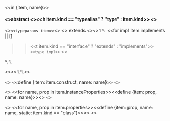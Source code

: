 <<in {item, name}>>

#### <<if item.abstract>>abstract <</if>><<h item.kind == "typealias" ? "type" : item.kind>> <<h name>>
<<if item.typeParams>>`<<typeparams item>>`<</if>>
<<if item.extends>> extends <<type item.extends>><</if>>␤␤
<<for impl item.implements || []
>> <<t item.kind == "interface" ? "extends" : "implements">> `<<type impl>>`
<</for>>

␤␤

<<if item.description>><<h item.description>>␤␤<</if>>

<<if item.construct>>
<<define {item: item.construct, name: name}>>
<</if>>

<<if item.instanceProperties>>
<<for name, prop in item.instanceProperties>><<define {item: prop, name: name}>><</for>>
<</if>>

<<if item.properties>>
<<for name, prop in item.properties>><<define {item: prop, name: name, static: item.kind == "class"}>><</for>>
<</if>>
